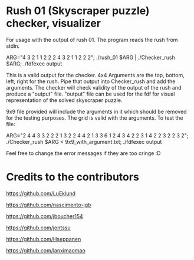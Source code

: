 # Rush 01 (Skyscraper puzzle) checker, visualizer

For usage with the output of rush 01.
The program reads the rush from stdin.

ARG="4 3 2 1 1 2 2 2 4 3 2 1 1 2 2 2"; ./rush_01 $ARG | ./Checker_rush $ARG; ./fdfexec output

This is a valid output for the checker.
4x4
Arguments are the top, bottom, left, right for the rush. Pipe that output into Checker_rush and add the arguments.
The checker will check validity of the output of the rush and produce a "output" file.
"output" file can be used for the fdf for visual representation of the solved skyscraper puzzle.

9x9 file provided will include the arguments in it which should be removed for the testing purposes. The grid is valid with the arguments.
To test the file:

ARG="2 4 4 3 3 2 2 2 1 3 2 2 4 4 2 1 3 3 6 1 2 4 3 4 2 2 3 1 4 2 2 3 2 2 3 2"; ./Checker_rush $ARG < 9x9_with_argument.txt; ./fdfexec output

Feel free to change the error messages if they are too cringe :D

# Credits to the contributors
https://github.com/LuEklund

https://github.com/nascimento-jgb

https://github.com/jboucher154

https://github.com/jontssu

https://github.com/Hseppanen

https://github.com/lanximaomao
